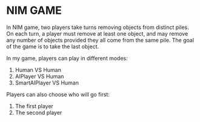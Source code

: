 # NIM GAME

In NIM game, two players take turns removing objects from distinct piles. On each turn, a player must remove at least one object, and may remove any number of objects provided they all come from the same pile. The goal of the game is to take the last object.

In my game, players can play in different modes:
  1. Human VS Human
  2. AIPlayer VS Human
  3. SmartAIPlayer VS Human

Players can also choose who will go first:
  1. The first player
  2. The second player
